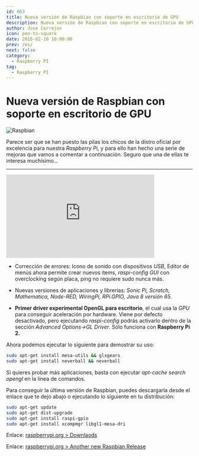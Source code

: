 ```yaml
---
id: 663
title: Nueva versión de Raspbian con soporte en escritorio de GPU
description: Nueva versión de Raspbian con soporte en escritorio de GPU
author: Jose Cerrejon
icon: pen-to-square
date: 2016-02-10 10:00:00
prev: /es/
next: false
category:
  - Raspberry PI
tag:
  - Raspberry PI
---
```


# Nueva versión de Raspbian con soporte en escritorio de GPU

![Raspbian](/images/raspbian.jpg)

Parece ser que se han puesto las pilas los chicos de la distro oficial por excelencia para nuestra *Raspberry Pi*, y para ello han hecho una serie de mejoras que vamos a comentar a continuación. Seguro que una de ellas te interesa muchísimo...

- - -
<iframe width="400" height="225" src="https://www.youtube.com/embed/WMfgXOHWAnc?rel=0&amp;showinfo=0" frameborder="0" allowfullscreen></iframe>

* Corrección de errores: Icono de sonido con dispositivos *USB*, Editor de menús ahora permite crear nuevos items, *raspi-config GUI* con overclocking según placa, ping no requiere sudo nunca más.

* Nuevas versiones de aplicaciones y librerías: *Sonic Pi, Scratch, Mathematica, Node-RED, WiringPi, RPi.GPIO, Java 8 versión 65.*

* **Primer driver experimental OpenGL para escritorio**, el cual usa la *GPU* para conseguir aceleración por hardware. Viene por defecto desactivado, pero ejecutando *raspi-config* podrás activarlo dentro de la sección *Advanced Options->GL Driver*. Sólo funciona con **Raspberry Pi 2.**

Ahora podemos ejecutar lo siguiente para demostrar su uso:

```bash
sudo apt-get install mesa-utils && glxgears
sudo apt-get install neverball && neverball
```

Si quieres probar más aplicaciones, basta con ejecutar *apt-cache search opengl* en la línea de comandos.

Para conseguir la última versión de Raspbian, puedes descargarla desde el enlace que te dejo abajo o ejecutando lo siguiente en tu distribución:

```bash
sudo apt-get update
sudo apt-get dist-upgrade
sudo apt-get install raspi-gpio
sudo apt-get install xcompmgr libgl1-mesa-dri
```

Enlace: [raspberrypi.org > Downlaods](https://www.raspberrypi.org/downloads/)

Enlace: [raspberrypi.org > Another new Raspbian Release](https://www.raspberrypi.org/blog/another-new-raspbian-release/)
